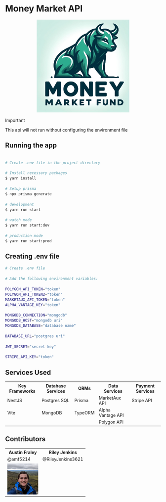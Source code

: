 # Money Market API
<p align="center">
 <img src="src/assets/Designer.png" width="300" alt="Money Market Logo" />
</p>

> [!IMPORTANT]
> This api will not run without configuring the environment file


## Running the app

```bash

# Create .env file in the project directory

# Install necessary packages
$ yarn install

# Setup prisma
$ npx prisma generate

# development
$ yarn run start

# watch mode
$ yarn run start:dev

# production mode
$ yarn run start:prod
```

## Creating .env file

```bash
# Create .env file

# Add the following environment variables:

POLYGON_API_TOKEN="token"
POLYGON_API_TOKEN2="token"
MARKETAUX_API_TOKEN="token"
ALPHA_VANTAGE_KEY="token"

MONGODB_CONNECTION="mongodb"
MONGODB_HOST="mongodb uri"
MONGODB_DATABASE="database name"

DATABASE_URL="postgres uri"

JWT_SECRET="secret key"

STRIPE_API_KEY="token"
```

## Services Used

<table>
 
 <tr>
  <th>Key Frameworks</th>
  <th>Database Services</th>
  <th>ORMs</th>
  <th>Data Services</th>
  <th>Payment Services</th>
 </tr>
 
 <tr>
  <td>NestJS</td>
  <td>Postgres SQL</td>
  <td>Prisma</td>
  <td>MarketAux API</td>
  <td>Stripe API</td>
 </tr>
 <tr>
  <td>Vite</td>
  <td>MongoDB</td>
  <td>TypeORM</td>
  <td>Alpha Vantage API</td>
  <td></td>
 </tr>
 <tr>
  <td></td>
  <td></td>
  <td></td>
  <td>Polygon API</td>
  <td></td>
 </tr>
 
</table>

## Contributors

<table>
    <tr>
        <th>Austin Fraley</th>
        <th>Riley Jenkins</th>
    </tr>
    <tr>
        <td>@amf5214</td>
        <td>@RileyJenkins3621</td>
    </tr>
<tr>
        <td align="center">
            <img src="src/assets/contributor1.jpeg" width="100" alt="Money Market Logo" />
        </td>
        <td align="center">
        </td>
    </tr>
</table>


